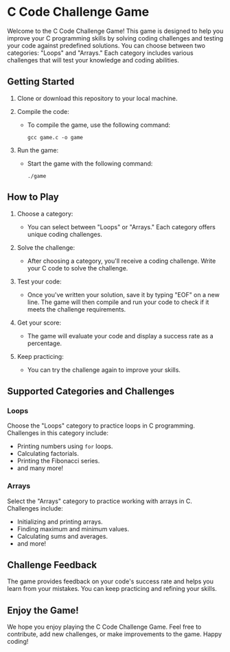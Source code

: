 # C Code Challenge Game

Welcome to the C Code Challenge Game! This game is designed to help you improve your C programming skills by solving coding challenges and testing your code against predefined solutions. You can choose between two categories: "Loops" and "Arrays." Each category includes various challenges that will test your knowledge and coding abilities.

## Getting Started

1. Clone or download this repository to your local machine.

2. Compile the code:
   - To compile the game, use the following command:
     ```
     gcc game.c -o game
     ```

3. Run the game:
   - Start the game with the following command:
     ```
     ./game
     ```

## How to Play

1. Choose a category:
   - You can select between "Loops" or "Arrays." Each category offers unique coding challenges.

2. Solve the challenge:
   - After choosing a category, you'll receive a coding challenge. Write your C code to solve the challenge.

3. Test your code:
   - Once you've written your solution, save it by typing "EOF" on a new line. The game will then compile and run your code to check if it meets the challenge requirements.

4. Get your score:
   - The game will evaluate your code and display a success rate as a percentage.

5. Keep practicing:
   - You can try the challenge again to improve your skills.

## Supported Categories and Challenges

### Loops

Choose the "Loops" category to practice loops in C programming. Challenges in this category include:

- Printing numbers using `for` loops.
- Calculating factorials.
- Printing the Fibonacci series.
- and many more!

### Arrays

Select the "Arrays" category to practice working with arrays in C. Challenges include:

- Initializing and printing arrays.
- Finding maximum and minimum values.
- Calculating sums and averages.
- and more!

## Challenge Feedback

The game provides feedback on your code's success rate and helps you learn from your mistakes. You can keep practicing and refining your skills.

## Enjoy the Game!

We hope you enjoy playing the C Code Challenge Game. Feel free to contribute, add new challenges, or make improvements to the game. Happy coding!
